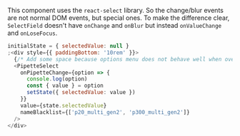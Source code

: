 This component uses the `react-select` library. So the change/blur events are not
normal DOM events, but special ones. To make the difference clear, `SelectField`
doesn't have `onChange` and `onBlur` but instead `onValueChange` and `onLoseFocus`.

```js
initialState = { selectedValue: null }
;<div style={{ paddingBottom: '10rem' }}>
  {/* Add some space because options menu does not behave well when overlapping with styleguidist's code blocks! */}
  <PipetteSelect
    onPipetteChange={option => {
      console.log(option)
      const { value } = option
      setState({ selectedValue: value })
    }}
    value={state.selectedValue}
    nameBlacklist={['p20_multi_gen2', 'p300_multi_gen2']}
  />
</div>
```
